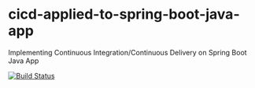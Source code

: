# cicd-applied-to-spring-boot-java-app
Implementing Continuous Integration/Continuous Delivery on Spring Boot Java App

[![Build Status](https://travis-ci.com/Aquilesal/cicd-applied-to-spring-boot-java-app.svg)](https://travis-ci.com/Aquilesal/cicd-applied-to-spring-boot-java-app)
